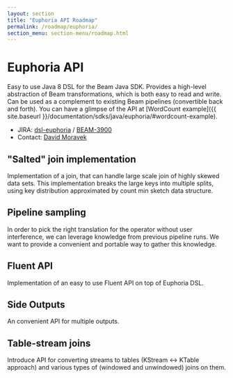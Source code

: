 ```yaml
---
layout: section
title: "Euphoria API Roadmap"
permalink: /roadmap/euphoria/
section_menu: section-menu/roadmap.html
---
```

<!--
Licensed under the Apache License, Version 2.0 (the "License");
you may not use this file except in compliance with the License.
You may obtain a copy of the License at

http://www.apache.org/licenses/LICENSE-2.0

Unless required by applicable law or agreed to in writing, software
distributed under the License is distributed on an "AS IS" BASIS,
WITHOUT WARRANTIES OR CONDITIONS OF ANY KIND, either express or implied.
See the License for the specific language governing permissions and
limitations under the License.
-->

# Euphoria API

Easy to use Java 8 DSL for the Beam Java SDK. Provides a high-level abstraction of Beam transformations, which is both easy to read and write. Can be used as a complement to existing Beam pipelines (convertible back and forth). You can have a glimpse of the API at [WordCount example]({{ site.baseurl
}}/documentation/sdks/java/euphoria/#wordcount-example).

- JIRA: [dsl-euphoria](https://issues.apache.org/jira/browse/BEAM-4366?jql=project%20%3D%20BEAM%20AND%20component%20%3D%20dsl-euphoria) / [BEAM-3900](https://issues.apache.org/jira/browse/BEAM-3900)
- Contact: [David Moravek](mailto:dmvk@apache.org)

## "Salted" join implementation

Implementation of a join, that can handle large scale join of highly skewed data sets. This implementation breaks
the large keys into multiple splits, using key distribution approximated by count min sketch data structure. 

## Pipeline sampling

In order to pick the right translation for the operator without user interference, we can leverage knowledge from
previous pipeline runs. We want to provide a convenient and portable way to gather this knowledge.

## Fluent API

Implementation of an easy to use Fluent API on top of Euphoria DSL.

## Side Outputs

An convenient API for multiple outputs.

## Table-stream joins

Introduce API for converting streams to tables (KStream <-> KTable approach) and various types of (windowed and unwindowed) joins on them.
